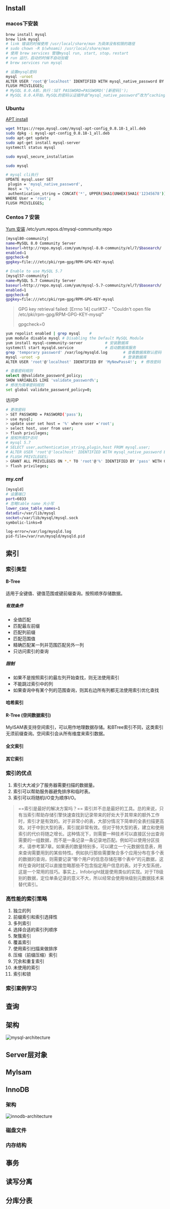 ## Install
### macos下安装         

```bash
brew install mysql
brew link mysql 
# link 错误的时候使用 /usr/local/share/man 为具体没有权限的路径
# sudo chown -R $(whoami) /usr/local/share/man
# 使用 brew services 管理mysql run, start, stop，restart
# run 运行，启动的时候不自动加载
# brew services run mysql

# 设置mysql密码
mysql -uroot
ALTER USER 'root'@'localhost' IDENTIFIED WITH mysql_native_password BY '12345678';
FLUSH PRIVILEGES;
# MySQL 8.0.4前，执行：SET PASSWORD=PASSWORD('[新密码]');
# MySQL 8.0.4开始，MySQL的密码认证插件由“mysql_native_password”改为“caching_sha2_password”
```

### Ubuntu

[APT install](https://dev.mysql.com/doc/mysql-apt-repo-quick-guide/en/)

```bash
wget https://repo.mysql.com//mysql-apt-config_0.8.18-1_all.deb
sudo dpkg -i mysql-apt-config_0.8.18-1_all.deb
sudo apt-get update
sudo apt-get install mysql-server
systemctl status mysql

sudo mysql_secure_installation

sudo mysql

# mysql cli执行
UPDATE mysql.user SET 
 plugin = 'mysql_native_password',
 Host = '%',
 authentication_string = CONCAT('*', UPPER(SHA1(UNHEX(SHA1('12345678'))))) 
WHERE User = 'root';
FLUSH PRIVILEGES;
```





### Centos 7 安装

[Yum 安装](https://dev.mysql.com/doc/mysql-yum-repo-quick-guide/en/#repo-qg-yum-installing)
/etc/yum.repos.d/mysql-community.repo

```bash
[mysql80-community]
name=MySQL 8.0 Community Server
baseurl=http://repo.mysql.com/yum/mysql-8.0-community/el/7/$basearch/
enabled=1
gpgcheck=0
gpgkey=file:///etc/pki/rpm-gpg/RPM-GPG-KEY-mysql
```
```bash
# Enable to use MySQL 5.7
[mysql57-community]
name=MySQL 5.7 Community Server
baseurl=http://repo.mysql.com/yum/mysql-5.7-community/el/7/$basearch/
enabled=1
gpgcheck=0
gpgkey=file:///etc/pki/rpm-gpg/RPM-GPG-KEY-mysql
```

> GPG key retrieval failed: [Errno 14] curl#37 - "Couldn't open file /etc/pki/rpm-gpg/RPM-GPG-KEY-mysql"
>
> gpgcheck=0  

```bash
yum repolist enabled | grep mysql    # 
yum module disable mysql # Disabling the Default MySQL Module
yum install mysql-community-server			# 安装数据库
systemctl start mysqld.service				# 启动数据库服务
grep 'temporary password' /var/log/mysqld.log		# 查看数据库默认密码
mysql -uroot -p										# 登录数据库
ALTER USER 'root'@'localhost' IDENTIFIED BY 'MyNewPass4!';	# 修改密码

# 查看密码规则
select @@validate_password_policy;
SHOW VARIABLES LIKE 'validate_password%';  
# 修改为简单密码规则
set global validate_password_policy=0;
```




访问IP
```bash
# 更改密码
> SET PASSWORD = PASSWORD('pass');
> use mysql;
> update user set host = '%' where user ='root';
> select host, user from user;
> flush privileges;
# 授权所用IP访问
# mysql 5.7
# SELECT user,authentication_string,plugin,host FROM mysql.user;
# ALTER USER 'root'@'localhost' IDENTIFIED WITH mysql_native_password BY 'Current-Root-Password';
# FLUSH PRIVILEGES;
> GRANT ALL PRIVILEGES ON *.* TO 'root'@'%' IDENTIFIED BY 'pass' WITH GRANT OPTION;
> flush privileges;
```

### my.cnf
```bash
[mysqld]
# 设置端口
port=6033
# 忽略table name 大小写
lower_case_table_names=1
datadir=/var/lib/mysql
socket=/var/lib/mysql/mysql.sock
symbolic-links=0

log-error=/var/log/mysqld.log
pid-file=/var/run/mysqld/mysqld.pid
```

## 索引

### 索引类型

#### B-Tree 

适用于全键值、键值范围或键前缀查询。按照顺序存储数据。

##### 有效条件
* 全值匹配
* 匹配最左前缀
* 匹配列前缀
* 匹配范围值
* 精确匹配某一列并范围匹配另外一列
* 只访问索引的查询

##### 限制
* 如果不是按照索引的最左列开始查找，则无法使用索引
* 不能跳过索引中的列
* 如果查询中有某个列的范围查询，则其右边所有列都无法使用索引优化查找

#### 哈希索引

#### R-Tree (空间数据索引)
MyISAM表支持空间索引，可以用作地理数据存储。和BTree索引不同，这类索引无须前缀查询。空间索引会从所有维度来索引数据。

#### 全文索引
#### 其它索引

### 索引的优点

1. 索引大大减少了服务器需要扫描的数据量。
2. 索引可以帮助服务器避免排序和临时表。
3. 索引可以将随机I/O变为顺序I/O。

> ==索引是最好的解决方案吗？==
> 索引并不总是最好的工具。总的来说，只有当索引帮助存储引擎快速查找到记录带来的好处大于其带来的额外工作时，索引才是有效的。对于非常小的表，大部分情况下简单的全表扫描更高效。对于中到大型的表，索引就非常有效。但对于特大型的表，建立和使用索引的代价将随之增长。这种情况下，则需要一种技术可以直接区分出查询需要的一组数据，而不是一条记录一条记录地匹配。例如可以使用分区技术，请参考第7章。如果表的数量特别多，可以建立一个元数据信息表，用来查询需要用到的某些特性。例如执行那些需要聚合多个应用分布在多个表的数据的查询，则需要记录“哪个用户的信息存储在哪个表中”的元数据，这样在查询时就可以直接忽略那些不包含指定用户信息的表。对于大型系统，这是一个常用的技巧。事实上，Infobright就是使用类似的实现。对于TB级别的数据，定位单条记录的意义不大，所以经常会使用块级别元数据技术来替代索引。

### 高性能的索引策略

1. 独立的列
2. 前缀索引和索引选择性
3. 多列索引
4. 选择合适的索引列顺序
5. 聚簇索引
6. 覆盖索引
7. 使用索引扫描来做排序
8. 压缩（前缀压缩）索引
9. 冗余和重复索引
10. 未使用的索引
11. 索引和锁

### 索引案例学习

## 查询



##  架构

![mysql-architecture](./assets/images/mysql-architecture.png)



## Server层对象





## MyIsam



## InnoDB

### 架构

![innodb-architecture](./assets/images/innodb-architecture.png)

### 磁盘文件

### 内存结构



## 事务



## 读写分离



## 分库分表
